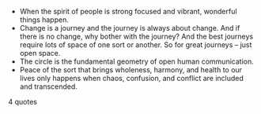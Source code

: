  - When the spirit of people is strong focused and vibrant, wonderful things happen.
 - Change is a journey and the journey is always about change. And if there is no change, why bother with the journey? And the best journeys require lots of space of one sort or another. So for great journeys – just open space.
 - The circle is the fundamental geometry of open human communication.
 - Peace of the sort that brings wholeness, harmony, and health to our lives only happens when chaos, confusion, and conflict are included and transcended.

4 quotes
